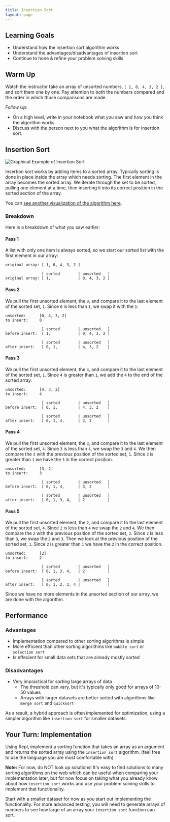 ```yaml
---
title: Insertion Sort
layout: page
---
```


## Learning Goals

- Understand how the insertion sort algorithm works
- Understand the advantages/disadvantages of insertion sort
- Continue to hone & refine your problem solving skills

##  Warm Up

Watch the instructor take an array of unsorted numbers, `[ 1, 0, 4, 3, 2 ]`, and sort them one by one.  Pay attention to both the numbers compared and the order in which those comparisons are made.

*Follow Up:*

* On a high level, write in your notebook what you saw and how you think the algorithm works.
* Discuss with the person next to you what the algorithm is for insertion sort.

## Insertion Sort

![Graphical Example of Insertion Sort](https://upload.wikimedia.org/wikipedia/commons/0/0f/Insertion-sort-example-300px.gif)

Insertion sort works by adding items to a sorted array. Typically sorting is done in place inside the array which needs sorting. The first element in the array becomes the sorted array. We iterate through the set to be sorted, pulling one element at a time, then inserting it into its correct position in the sorted section of the array.

You can [see another visualization of the algorithm here](https://www.youtube.com/watch?v=8oJS1BMKE64).

### Breakdown

Here is a breakdown of what you saw earlier:

#### Pass 1

A list with only one item is always sorted, so we start our sorted list with the first element in our array:

```
original array: [ 1, 0, 4, 3, 2 ]

                [ sorted        | unsorted   ]
original array: [ 1,            | 0, 4, 3, 2 ]
```

#### Pass 2

We pull the first unsorted element, the `0`, and compare it to the last element of the sorted set, `1`. Since `0` is less than `1`, we swap it with the `1`:

```
unsorted:      [0, 4, 3, 2]
to insert:     0

                [ sorted        | unsorted   ]
before insert:  [ 1,            | 0, 4, 3, 2 ]

                [ sorted        | unsorted   ]
after insert:   [ 0, 1,         | 4, 3, 2    ]

```

#### Pass 3

We pull the first unsorted element, the `4`, and compare it to the last element of the sorted set, `1`. Since `4` is greater than `1`, we add the `4` to the end of the sorted array.

```
unsorted:      [4, 3, 2]
to insert:     4

                [ sorted        | unsorted   ]
before insert:  [ 0, 1,         | 4, 3, 2    ]

                [ sorted        | unsorted   ]
after insert:   [ 0, 1, 4,      | 3, 2       ]
```

#### Pass 4

We pull the first unsorted element, the `3`, and compare it to the last element of the sorted set, `4`. Since `3` is less than `4`, we swap the `3` and `4`. We then compare the `3` with the previous position of the sorted set, `1`. Since `3` is greater than `1` we have the `3` in the correct position.

```
unsorted:      [3, 2]
to insert:     3

                [ sorted        | unsorted   ]
before insert:  [ 0, 1, 4,      | 3, 2       ]

                [ sorted        | unsorted   ]
after insert:   [ 0, 1, 3, 4,   | 2          ]
```

#### Pass 5

We pull the first unsorted element, the `2`, and compare it to the last element of the sorted set, `4`. Since `2` is less than `4` we swap the `2` and `4`. We then compare the `2` with the previous position of the sorted set, `3`. Since `2` is less than `3`, we swap the `2` and `3`. Then we look at the previous position of the sorted set, `1`. Since `2` is greater than `1` we have the `2` in the correct position.

```
unsorted:      [2]
to insert:     2

                [ sorted        | unsorted   ]
before insert:  [ 0, 1, 3, 4,   | 2          ]

                [ sorted        | unsorted   ]
after insert:   [ 0, 1, 2, 3, 4 |            ]
```

Since we have no more elements in the unsorted section of our array, we are done with the algorithm.

## Performance

### Advantages

* Implementation compared to other sorting algorithms is simple
* More efficient than other sorting algorithms like `bubble sort` or `selection sort`
* Is effecient for small data sets that are already mostly sorted

### Disadvantages
* Very impractical for sorting large arrays of data
  * The threshold can vary, but it's typically only good for arrays of 10-50 values
  * Arrays with larger datasets are better sorted with algorithms like `merge sort` and `quicksort`

As a result, a hybrid approach is often implemented for optimization, using a simpler algorithm like `insertion sort` for smaller datasets.

## Your Turn: Implementation

Using Repl, implement a sorting function that takes an array as an argument and returns the sorted array using the `insertion sort` algorithm.  (feel free to use the language you are most comfortable with)

**Note:** For now, do NOT look up solutions!  It's easy to find solutions to many sorting algorithms on the web which can be useful when comparing your implementation later, but for now focus on taking what you already know about how `insertion sort` works and use your problem solving skills to implement that functionality.

Start with a smaller dataset for now as you start out implementing the functionality.  For more advanced testing, you will need to generate arrays of numbers to see how large of an array your `insertion sort` function can sort.
